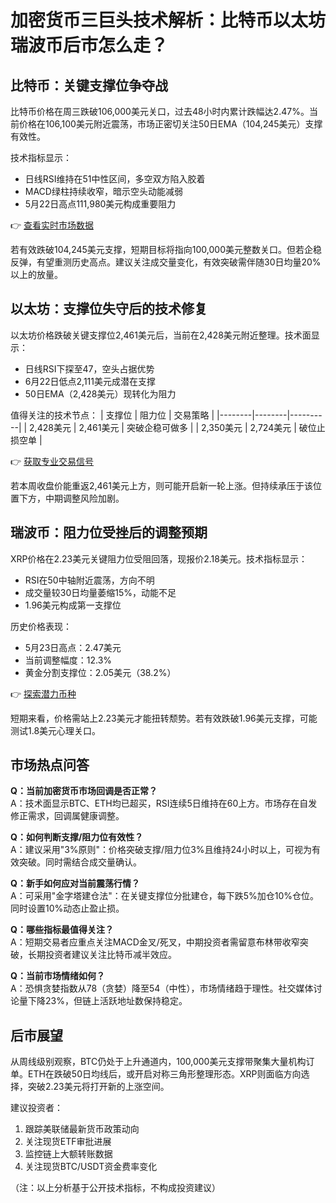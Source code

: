 # 加密货币三巨头技术解析：比特币以太坊瑞波币后市怎么走？

## 比特币：关键支撑位争夺战
比特币价格在周三跌破106,000美元关口，过去48小时内累计跌幅达2.47%。当前价格在106,100美元附近震荡，市场正密切关注50日EMA（104,245美元）支撑有效性。

技术指标显示：
- 日线RSI维持在51中性区间，多空双方陷入胶着
- MACD绿柱持续收窄，暗示空头动能减弱
- 5月22日高点111,980美元构成重要阻力

👉 [查看实时市场数据](https://bit.ly/okx_welcome)

若有效跌破104,245美元支撑，短期目标将指向100,000美元整数关口。但若企稳反弹，有望重测历史高点。建议关注成交量变化，有效突破需伴随30日均量20%以上的放量。

## 以太坊：支撑位失守后的技术修复
以太坊价格跌破关键支撑位2,461美元后，当前在2,428美元附近整理。技术面显示：
- 日线RSI下探至47，空头占据优势
- 6月22日低点2,111美元成潜在支撑
- 50日EMA（2,428美元）现转化为阻力

值得关注的技术节点：
| 支撑位 | 阻力位 | 交易策略 |
|--------|--------|----------|
| 2,428美元 | 2,461美元 | 突破企稳可做多 |
| 2,350美元 | 2,724美元 | 破位止损空单 |

👉 [获取专业交易信号](https://bit.ly/okx_welcome)

若本周收盘价能重返2,461美元上方，则可能开启新一轮上涨。但持续承压于该位置下方，中期调整风险加剧。

## 瑞波币：阻力位受挫后的调整预期
XRP价格在2.23美元关键阻力位受阻回落，现报价2.18美元。技术指标显示：
- RSI在50中轴附近震荡，方向不明
- 成交量较30日均量萎缩15%，动能不足
- 1.96美元构成第一支撑位

历史价格表现：
- 5月23日高点：2.47美元
- 当前调整幅度：12.3%
- 黄金分割支撑位：2.05美元（38.2%）

👉 [探索潜力币种](https://bit.ly/okx_welcome)

短期来看，价格需站上2.23美元才能扭转颓势。若有效跌破1.96美元支撑，可能测试1.8美元心理关口。

## 市场热点问答
**Q：当前加密货币市场回调是否正常？**  
A：技术面显示BTC、ETH均已超买，RSI连续5日维持在60上方。市场存在自发修正需求，回调属健康调整。

**Q：如何判断支撑/阻力位有效性？**  
A：建议采用"3%原则"：价格突破支撑/阻力位3%且维持24小时以上，可视为有效突破。同时需结合成交量确认。

**Q：新手如何应对当前震荡行情？**  
A：可采用"金字塔建仓法"：在关键支撑位分批建仓，每下跌5%加仓10%仓位。同时设置10%动态止盈止损。

**Q：哪些指标最值得关注？**  
A：短期交易者应重点关注MACD金叉/死叉，中期投资者需留意布林带收窄突破，长期投资者建议关注比特币减半效应。

**Q：当前市场情绪如何？**  
A：恐惧贪婪指数从78（贪婪）降至54（中性），市场情绪趋于理性。社交媒体讨论量下降23%，但链上活跃地址数保持稳定。

## 后市展望
从周线级别观察，BTC仍处于上升通道内，100,000美元支撑带聚集大量机构订单。ETH在跌破50日均线后，或开启对称三角形整理形态。XRP则面临方向选择，突破2.23美元将打开新的上涨空间。

建议投资者：
1. 跟踪美联储最新货币政策动向
2. 关注现货ETF审批进展
3. 监控链上大额转账数据
4. 关注现货BTC/USDT资金费率变化

（注：以上分析基于公开技术指标，不构成投资建议）